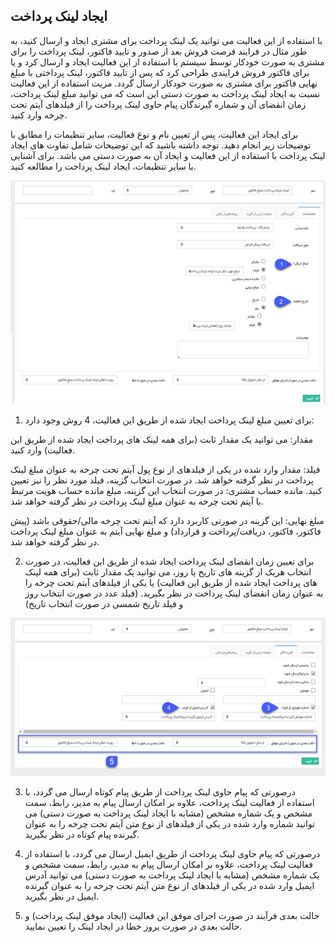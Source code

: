 ﻿## ایجاد لینک پرداخت 

با استفاده از این فعالیت می توانید یک لینک پرداخت برای مشتری ایجاد و ارسال کنید، به طور مثال در فرایند فرصت فروش بعد از صدور و تایید فاکتور، لینک پرداخت را برای مشتری به صورت خودکار توسط سیستم با استفاده از این فعالیت ایجاد و ارسال کرد و یا برای فاکتور فروش فرایندی طراحی کرد که پس از تایید فاکتور، لینک پرداختی با مبلغ نهایی فاکتور برای مشتری به صورت خودکار ارسال گردد. مزیت استفاده از این فعالیت نسبت به ایجاد لینک پرداخت به صورت دستی این است که می توانید مبلغ لینک پرداخت، زمان انقضای آن و شماره گیرندگان پیام حاوی لینک پرداخت را از فیلدهای آیتم تحت چرخه وارد کنید.

برای ایجاد این فعالیت، پس از تعیین نام و نوع فعالیت، سایر تنظیمات را مطابق با توضیحات زیر انجام دهید. توجه داشته باشید که این توضیحات شامل تفاوت های ایجاد لینک پرداخت با استفاده از این فعالیت و ایجاد آن به صورت دستی می باشد. برای آشنایی با سایر تنظیمات، ایجاد لینک پرداخت را مطالعه کنید.

![](CreatePaymentLink.png)

1. برای تعیین مبلغ لینک پرداخت ایجاد شده از طریق این فعالیت، 4 روش وجود دارد:

مقدار: می توانید یک مقدار ثابت (برای همه لینک های پرداخت ایجاد شده از طریق این فعالیت) وارد کنید.

فیلد: مقدار وارد شده در یکی از فیلدهای از نوع پول آیتم تحت چرخه به عنوان مبلغ لینک پرداخت در نظر گرفته خواهد شد. در صورت انتخاب گزینه، فیلد مورد نظر را نیز تعیین کنید.
مانده حساب مشتری: در صورت انتخاب این گزینه، مبلغ مانده حساب هویت مرتبط با آیتم تحت چرخه به عنوان مبلغ لینک پرداخت در نظر گرفته خواهد شد.

مبلغ نهایی: این گزینه در صورتی کاربرد دارد که آیتم تحت چرخه مالی/حقوقی باشد (پیش فاکتور، فاکتور، دریافت/پرداخت و قرارداد) و مبلغ نهایی آیتم به عنوان مبلغ لینک پرداخت در نظر گرفته خواهد شد.

2. برای تعیین زمان انقضای لینک پرداخت ایجاد شده از طریق این فعالیت، در صورت انتخاب هریک از گزینه های تاریخ یا روز، می توانید یک مقدار ثابت (برای همه لینک های پرداخت ایجاد شده از طریق این فعالیت) یا یکی از فیلدهای آیتم تحت چرخه را به عنوان زمان انقضای لینک پرداخت در نظر بگیرید. (فیلد عدد در صورت انتخاب روز و فیلد تاریخ شمسی در صورت انتخاب تاریخ)

![](CreatePaymentLink2.png)

3. درصورتی که پیام حاوی لینک پرداخت از طریق پیام کوتاه ارسال می گردد، با استفاده از فعالیت لینک پرداخت، علاوه بر امکان ارسال پیام به مدیر، رابط، سمت مشخص و یک شماره مشخص (مشابه با ایجاد لینک پرداخت به صورت دستی) می توانید شماره وارد شده در یکی از فیلدهای از نوع متن آیتم تحت چرخه را به عنوان گیرنده پیام کوتاه در نظر بگیرید.

4. درصورتی که پیام حاوی لینک پرداخت از طریق ایمیل ارسال می گردد، با استفاده از فعالیت لینک پرداخت، علاوه بر امکان ارسال پیام به مدیر، رابط، سمت مشخص و یک شماره مشخص (مشابه با ایجاد لینک پرداخت به صورت دستی) می توانید آدرس ایمیل وارد شده در یکی از فیلدهای از نوع متن آیتم تحت چرخه را به عنوان گیرنده ایمیل در نظر بگیرید.

5. حالت بعدی فرآیند در صورت اجرای موفق این فعالیت (ایجاد موفق لینک پرداخت) و حالت بعدی در صورت بروز خطا در ایجاد لینک را تعیین نمایید.

